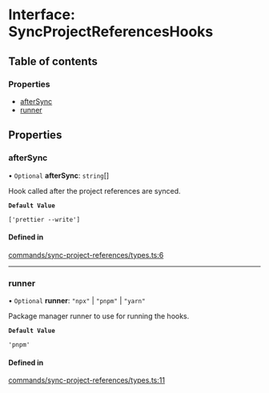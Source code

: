 # Interface: SyncProjectReferencesHooks

## Table of contents

### Properties

- [afterSync](SyncProjectReferencesHooks.md#aftersync)
- [runner](SyncProjectReferencesHooks.md#runner)

## Properties

### afterSync

• `Optional` **afterSync**: `string`[]

Hook called after the project references are synced.

**`Default Value`**

`['prettier --write']`

#### Defined in

[commands/sync-project-references/types.ts:6](https://github.com/ApiTreeCZ/toolbox/blob/develop/packages/cli/src/commands/sync-project-references/types.ts#L6)

---

### runner

• `Optional` **runner**: `"npx"` \| `"pnpm"` \| `"yarn"`

Package manager runner to use for running the hooks.

**`Default Value`**

`'pnpm'`

#### Defined in

[commands/sync-project-references/types.ts:11](https://github.com/ApiTreeCZ/toolbox/blob/develop/packages/cli/src/commands/sync-project-references/types.ts#L11)
